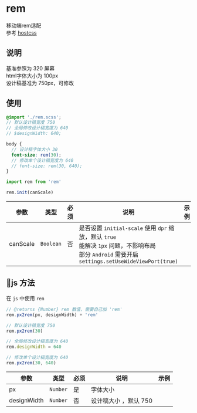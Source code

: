 # rem
移动端rem适配  
参考 [hostcss](https://github.com/imochen/hotcss)

## 说明
基准参照为 320 屏幕  
html字体大小为 100px  
设计稿基准为 750px，可修改

## 使用

```scss
@import './rem.scss';
// 默认设计稿宽度 750
// 全局修改设计稿宽度为 640
// $designWidth: 640;

body {
  // 设计稿字体大小 30
  font-size: rem(30);
  // 修改单个设计稿宽度为 640
  // font-size: rem(30, 640);
}

```

```js
import rem from 'rem'

rem.init(canScale)
```
| 参数     | 类型      | 必须 | 说明                                                                                                                           | 示例 |
| -------- | --------- | ---- | ------------------------------------------------------------------------------------------------------------------------------ | ---- |
| canScale | `Boolean` | 否   | 是否设置 `initial-scale` 使用 `dpr` 缩放，默认 `true` <br> 能解决 `1px` 问题，不影响布局 <br> 部分 `Android` 需要开启 `settings.setUseWideViewPort(true)` |     |

## js 方法
在 `js` 中使用 `rem`
```js
// @returns {Number} rem 数值，需要自己加 'rem'
rem.px2rem(px, designWidth) + 'rem'

// 默认设计稿宽度 750
rem.px2rem(30)

// 全局修改设计稿宽度为 640
rem.designWidth = 640

// 修改单个设计稿宽度为 640
rem.px2rem(30, 640)
```
| 参数 | 类型     | 必须 | 说明 | 示例 |
| ---- | -------- | ---- | ---- | ---- |
| px   | `Number` | 是   |   字体大小   |     |
| designWidth   | `Number` | 否   |   设计稿大小 ，默认 750  |     |
